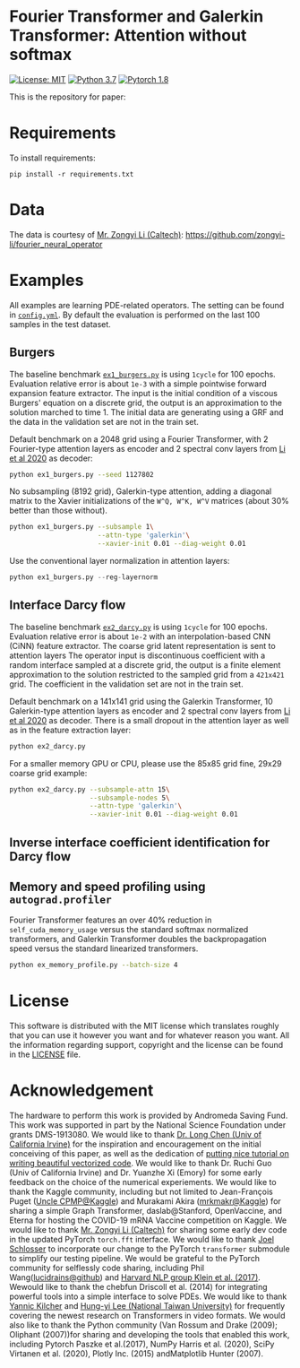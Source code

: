 # Fourier Transformer and Galerkin Transformer: Attention without softmax
[![License: MIT](https://img.shields.io/badge/License-MIT-yellow.svg)](./LICENSE)
[![Python 3.7](https://img.shields.io/badge/python-3.7-blue.svg)](https://www.python.org/downloads/release/python-370/)
[![Pytorch 1.8](https://img.shields.io/badge/pytorch-1.8-blue.svg)](https://pytorch.org/)

This is the repository for paper:


# Requirements
To install requirements:

```setup
pip install -r requirements.txt
```

# Data
The data is courtesy of [Mr. Zongyi Li (Caltech)](https://github.com/zongyi-li): https://github.com/zongyi-li/fourier_neural_operator

# Examples
All examples are learning PDE-related operators. The setting can be found in [`config.yml`](./config.yml). By default the evaluation is performed on the last 100 samples in the test dataset.

## Burgers
The baseline benchmark [`ex1_burgers.py`](./ex1_burgers.py) is using `1cycle` for 100 epochs. Evaluation relative error is about `1e-3` with a simple pointwise forward expansion feature extractor. The input is the initial condition of a viscous Burgers' equation on a discrete grid, the output is an approximation to the solution marched to time $1$. The initial data are generating using a GRF and the data in the validation set are not in the train set.

Default benchmark on a 2048 grid using a Fourier Transformer, with 2 Fourier-type attention layers as encoder and 2 spectral conv layers from [Li et al 2020](https://github.com/zongyi-li/fourier_neural_operator) as decoder:
```bash
python ex1_burgers.py --seed 1127802
```
No subsampling (8192 grid), Galerkin-type attention, adding a diagonal matrix to the Xavier initializations of the `W^Q, W^K, W^V` matrices (about 30% better than those without).
```bash
python ex1_burgers.py --subsample 1\
                      --attn-type 'galerkin'\
                      --xavier-init 0.01 --diag-weight 0.01
```
Use the conventional layer normalization in attention layers:
```python
python ex1_burgers.py --reg-layernorm
```

## Interface Darcy flow
The baseline benchmark [`ex2_darcy.py`](./ex2_darcy.py) is using `1cycle` for 100 epochs. Evaluation relative error is about `1e-2` with an interpolation-based CNN (CiNN) feature extractor. The coarse grid latent representation is sent to attention layers The operator input is discontinuous coefficient with a random interface sampled at a discrete grid, the output is a finite element approximation to the solution restricted to the sampled grid from a `421x421` grid. The coefficient in the validation set are not in the train set.

Default benchmark on a 141x141 grid using the Galerkin Transformer, 10 Galerkin-type attention layers as encoder and 2 spectral conv layers from [Li et al 2020](https://github.com/zongyi-li/fourier_neural_operator) as decoder. There is a small dropout in the attention layer as well as in the feature extraction layer:
```bash
python ex2_darcy.py
```
For a smaller memory GPU or CPU, please use the 85x85 grid fine, 29x29 coarse grid example:
```bash
python ex2_darcy.py --subsample-attn 15\
                    --subsample-nodes 5\
                    --attn-type 'galerkin'\
                    --xavier-init 0.01 --diag-weight 0.01
```
## Inverse interface coefficient identification for Darcy flow

## Memory and speed profiling using `autograd.profiler`
Fourier Transformer features an over 40% reduction in `self_cuda_memory_usage` versus the standard softmax normalized transformers, and Galerkin Transformer doubles the backpropagation speed versus the standard linearized transformers.
```bash
python ex_memory_profile.py --batch-size 4
```

# License
This software is distributed with the MIT license which translates roughly that you can use it however you want and for whatever reason you want. All the
information regarding support, copyright and the license can be found in the [LICENSE](./LICENSE) file.

# Acknowledgement
The hardware to perform this work is provided by Andromeda Saving Fund. This work was supported in part by the National Science Foundation under grants DMS-1913080. We would like to thank [Dr. Long Chen (Univ of California Irvine)](github.com/lyc102) for the inspiration and encouragement on the initial conceiving of this paper, as well as the dedication of [putting nice tutorial on writing beautiful vectorized code](https://github.com/lyc102/ifem). We would like to thank Dr. Ruchi Guo (Univ of California Irvine) and Dr. Yuanzhe Xi (Emory) for some early feedback on the choice of the numerical experiements. We would like to thank the Kaggle community, including but not limited to Jean-François Puget ([Uncle CPMP@Kaggle](https://www.kaggle.com/cpmpml)) and Murakami Akira ([mrkmakr@Kaggle](https://www.kaggle.com/mrkmakr)) for sharing a simple Graph Transformer, daslab@Stanford, OpenVaccine, and Eterna for hosting the COVID-19 mRNA Vaccine competition on Kaggle. We would like to thank [Mr. Zongyi Li (Caltech)](https://github.com/zongyi-li) for sharing some early dev code in the updated PyTorch `torch.fft` interface.  We would like to thank [Joel Schlosser](https://github.com/jbschlosser) to incorporate our change to the PyTorch `transformer` submodule to simplify our testing pipeline.  We would be grateful to the PyTorch community for selflessly code sharing, including Phil Wang([lucidrains@github](https://github.com/lucidrains)) and [Harvard NLP group Klein et al. (2017)](https://nlp.seas.harvard.edu/2018/04/03/attention.html).  Wewould like to thank the chebfun Driscoll et al. (2014) for integrating powerful tools into a simple interface to solve PDEs. We would like to thank [Yannic Kilcher](https://www.youtube.com/c/YannicKilcher/about) and [Hung-yi Lee (National Taiwan University)](https://www.youtube.com/c/HungyiLeeNTU) for frequently covering the newest research on Transformers in video formats.  We would also like to thank the Python community (Van Rossum and Drake (2009); Oliphant (2007))for sharing and developing the tools that enabled this work, including Pytorch Paszke et al.(2017),  NumPy Harris et al. (2020),  SciPy Virtanen et al. (2020),  Plotly Inc. (2015) andMatplotlib Hunter (2007).
